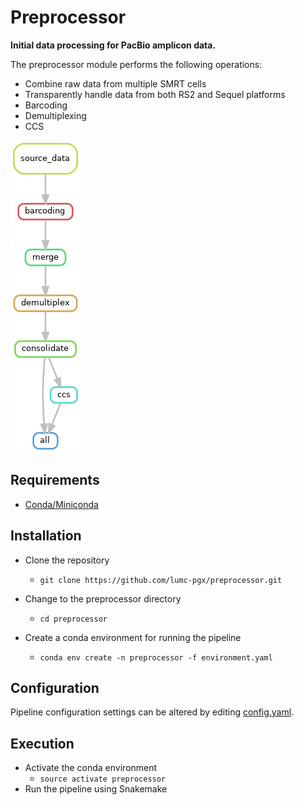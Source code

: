 # Preprocessor

**Initial data processing for PacBio amplicon data.**  

The preprocessor module performs the following operations:  
- Combine raw data from multiple SMRT cells
- Transparently handle data from both RS2 and Sequel platforms
- Barcoding
- Demultiplexing
- CCS

![rule graph](static/rulegraph.png)

## Requirements
- [Conda/Miniconda](https://conda.io/miniconda.html)  

## Installation
- Clone the repository
  - `git clone https://github.com/lumc-pgx/preprocessor.git`

- Change to the preprocessor directory
  - `cd preprocessor`

- Create a conda environment for running the pipeline
  - `conda env create -n preprocessor -f environment.yaml`

## Configuration
Pipeline configuration settings can be altered by editing [config.yaml](config.yaml).  

## Execution
- Activate the conda environment
  - `source activate preprocessor`
- Run the pipeline using Snakemake
          
